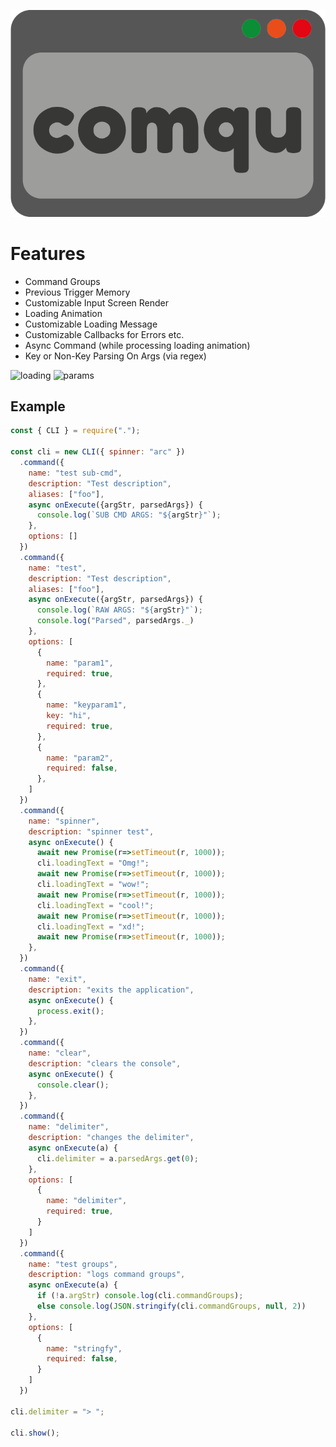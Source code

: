 ![comqu](https://raw.githubusercontent.com/ErdemGKSL/comqu/main/logo.png)
# Features
- Command Groups
- Previous Trigger Memory
- Customizable Input Screen Render
- Loading Animation
- Customizable Loading Message
- Customizable Callbacks for Errors etc.
- Async Command (while processing loading animation)
- Key or Non-Key Parsing On Args (via regex)

![loading](https://cdn.discordapp.com/attachments/887446333047312464/1035464755273531442/WindowsTerminal_hEXQO3tYYQ.gif)
![params](https://cdn.discordapp.com/attachments/781539160720015444/1035507039239163995/unknown.png)

## Example
```js
const { CLI } = require(".");

const cli = new CLI({ spinner: "arc" })
  .command({
    name: "test sub-cmd",
    description: "Test description",
    aliases: ["foo"],
    async onExecute({argStr, parsedArgs}) {
      console.log(`SUB CMD ARGS: "${argStr}"`);
    },
    options: []
  })
  .command({
    name: "test",
    description: "Test description",
    aliases: ["foo"],
    async onExecute({argStr, parsedArgs}) {
      console.log(`RAW ARGS: "${argStr}"`);
      console.log("Parsed", parsedArgs._)
    },
    options: [
      {
        name: "param1",
        required: true,
      },
      {
        name: "keyparam1",
        key: "hi",
        required: true,
      },
      {
        name: "param2",
        required: false,
      },
    ]
  })
  .command({
    name: "spinner",
    description: "spinner test",
    async onExecute() {
      await new Promise(r=>setTimeout(r, 1000));
      cli.loadingText = "Omg!";
      await new Promise(r=>setTimeout(r, 1000));
      cli.loadingText = "wow!";
      await new Promise(r=>setTimeout(r, 1000));
      cli.loadingText = "cool!";
      await new Promise(r=>setTimeout(r, 1000));
      cli.loadingText = "xd!";
      await new Promise(r=>setTimeout(r, 1000));
    },
  })
  .command({
    name: "exit",
    description: "exits the application",
    async onExecute() {
      process.exit();
    },
  })
  .command({
    name: "clear",
    description: "clears the console",
    async onExecute() {
      console.clear();
    },
  })
  .command({
    name: "delimiter",
    description: "changes the delimiter",
    async onExecute(a) {
      cli.delimiter = a.parsedArgs.get(0);
    },
    options: [
      {
        name: "delimiter",
        required: true,
      }
    ]
  })
  .command({
    name: "test groups",
    description: "logs command groups",
    async onExecute(a) {
      if (!a.argStr) console.log(cli.commandGroups);
      else console.log(JSON.stringify(cli.commandGroups, null, 2))
    },
    options: [
      {
        name: "stringfy",
        required: false,
      }
    ]
  })

cli.delimiter = "> ";

cli.show();
```
